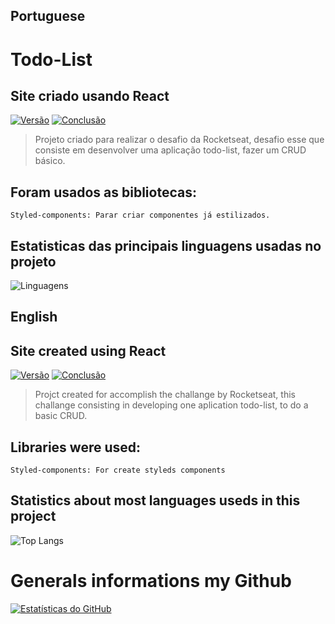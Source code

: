 ## Portuguese
# Todo-List
## Site criado usando React

[![Versão](https://img.shields.io/badge/Vers%C3%A3o-1.0-blue)](https://github.com/GabrielRSiqueira18/coffee-delivery-desafio-2)
[![Conclusão](https://img.shields.io/badge/Conclus%C3%A3o-100%25-green)](https://github.com/GabrielRSiqueira18/coffee-delivery-desafio-2)

> Projeto criado para realizar o desafio da Rocketseat, desafio esse que consiste em desenvolver uma aplicação todo-list, fazer um CRUD básico.
## Foram usados as bibliotecas: 

`Styled-components: Parar criar componentes já estilizados.`

## Estatisticas das principais linguagens usadas no projeto
![Linguagens](https://img.shields.io/github/languages/top/GabrielRSiqueira18/coffee-delivery-desafio-2.svg)

## English

## Site created using React

[![Versão](https://img.shields.io/badge/Vers%C3%A3o-1.0-blue)](https://github.com/GabrielRSiqueira18/coffee-delivery-desafio-2)
[![Conclusão](https://img.shields.io/badge/Conclus%C3%A3o-100%25-green)](https://github.com/GabrielRSiqueira18/coffee-delivery-desafio-2)

> Projct created for accomplish the challange by Rocketseat, this challange consisting in developing one aplication todo-list, to do a basic CRUD.
## Libraries were used: 

`Styled-components: For create styleds components`

## Statistics about most languages useds in this project

![Top Langs](https://github-readme-stats.vercel.app/api/top-langs/?username=GabrieLRSiqueira18&theme=tokyonight)


# Generals informations my Github
[![Estatísticas do GitHub](https://github-readme-stats.vercel.app/api?username=GabrielRSiqueira18&theme=blue-green)](https://github.com/GabrielRSiqueira18/github-readme-stats)

